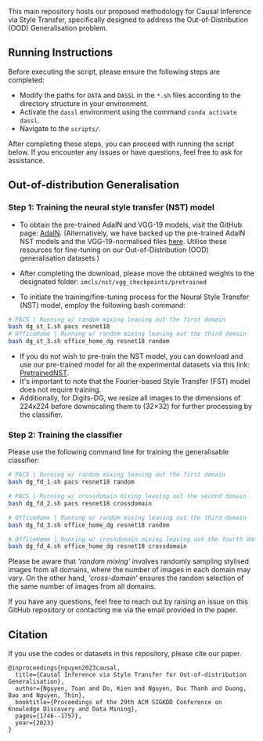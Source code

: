 This main repository hosts our proposed methodology for Causal Inference via Style Transfer, specifically designed to address the Out-of-Distribution (OOD) Generalisation problem.

## Running Instructions
Before executing the script, please ensure the following steps are completed:

- Modify the paths for `DATA` and `DASSL` in the `*.sh` files according to the directory structure in your environment.
- Activate the `dassl` environment using the command `conda activate dassl`.
- Navigate to the `scripts/`.

After completing these steps, you can proceed with running the script below. If you encounter any issues or have questions, feel free to ask for assistance.

## Out-of-distribution Generalisation

### Step 1: Training the neural style transfer (NST) model

- To obtain the pre-trained AdaIN and VGG-19 models, visit the GitHub page: [AdaIN](https://github.com/MAlberts99/PyTorch-AdaIN-StyleTransfer).
(Alternatively, we have backed up the pre-trained AdaIN NST models and the VGG-19-normalised files [here](https://drive.google.com/drive/folders/1Fd0j4_7CxC_vhUFCkQUviE_2drsL84R4?usp=sharing). Utilise these resources for fine-tuning on our Out-of-Distribution (OOD) generalisation datasets.)

- After completing the download, please move the obtained weights to the designated folder: `imcls/nst/vgg_checkpoints/pretrained`
- To initiate the training/fine-tuning process for the Neural Style Transfer (NST) model, employ the following bash command:

```bash
# PACS | Running w/ random mixing leaving out the first domain
bash dg_st_1.sh pacs resnet18
# OfficeHome | Running w/ random mixing leaving out the third domain
bash dg_st_3.sh office_home_dg resnet18 random
```
- If you do not wish to pre-train the NST model, you can download and use our pre-trained model for all the experimental datasets via this link: [PretrainedNST](https://drive.google.com/drive/folders/124eDQlk04VC0jsQNCzMe016px5f9hcbM?usp=sharing).
- It's important to note that the Fourier-based Style Transfer (FST) model does not require training.
- Additionally, for Digits-DG, we resize all images to the dimensions of 224x224 before downscaling them to (32×32) for further processing by the classifier.
  
### Step 2: Training the classifier

Please use the following command line for training the generalisable classifier:

```bash
# PACS | Running w/ random mixing leaving out the first domain
bash dg_fd_1.sh pacs resnet18 random

# PACS | Running w/ crossdomain mixing leaving out the second domain
bash dg_fd_2.sh pacs resnet18 crossdomain

# OfficeHome | Running w/ random mixing leaving out the third domain
bash dg_fd_3.sh office_home_dg resnet18 random

# OfficeHome | Running w/ crossdomain mixing leaving out the fourth domain
bash dg_fd_4.sh office_home_dg resnet18 crossdomain
```

Please be aware that *'random mixing'* involves randomly sampling stylised images from all domains, where the number of images in each domain may vary. On the other hand, *'cross-domain'* ensures the random selection of the same number of images from all domains.

If you have any questions, feel free to reach out by raising an issue on this GitHub repository or contacting me via the email provided in the paper.

## Citation

If you use the codes or datasets in this repository, please cite our paper.
```
@inproceedings{nguyen2023causal,
  title={Causal Inference via Style Transfer for Out-of-distribution Generalisation},
  author={Nguyen, Toan and Do, Kien and Nguyen, Duc Thanh and Duong, Bao and Nguyen, Thin},
  booktitle={Proceedings of the 29th ACM SIGKDD Conference on Knowledge Discovery and Data Mining},
  pages={1746--1757},
  year={2023}
}
```

